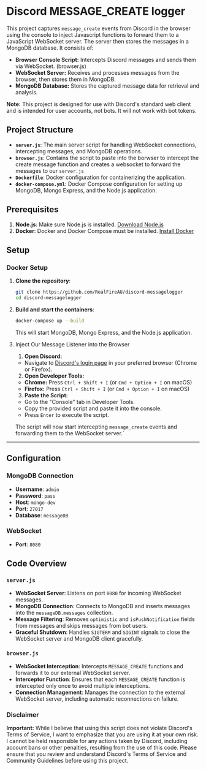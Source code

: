 # Discord MESSAGE_CREATE logger

This project captures `message_create` events from Discord in the browser using the console to inject Javascript functions to forward them to a JavaScript WebSocket server. The server then stores the messages in a MongoDB database. It consists of:

- **Browser Console Script:** Intercepts Discord messages and sends them via WebSocket. (browser.js)
- **WebSocket Server:** Receives and processes messages from the browser, then stores them in MongoDB.
- **MongoDB Database:** Stores the captured message data for retrieval and analysis.

**Note:** This project is designed for use with Discord's standard web client and is intended for user accounts, not bots. It will not work with bot tokens.

## Project Structure

- **`server.js`**: The main server script for handling WebSocket connections, intercepting messages, and MongoDB operations.
- **`browser.js`**: Contains the script to paste into the borwser to intercept the create message function and creates a websocket to forward the messages to our `server.js`
- **`Dockerfile`**: Docker configuration for containerizing the application.
- **`docker-compose.yml`**: Docker Compose configuration for setting up MongoDB, Mongo Express, and the Node.js application.

## Prerequisites

1. **Node.js**: Make sure Node.js is installed. [Download Node.js](https://nodejs.org/)
2. **Docker**: Docker and Docker Compose must be installed. [Install Docker](https://docs.docker.com/get-docker/)

## Setup

### Docker Setup

1. **Clone the repository**:
    ```bash
    git clone https://github.com/RealFireAU/discord-messagelogger
    cd discord-messagelogger
    ```

2. **Build and start the containers**:
    ```bash
    docker-compose up --build
    ```

    This will start MongoDB, Mongo Express, and the Node.js application.


3. Inject Our Message Listener into the Browser

    1. **Open Discord:**
    - Navigate to [Discord's login page](https://discord.com/) in your preferred browser (Chrome or Firefox).

    2. **Open Developer Tools:**
    - **Chrome:** Press `Ctrl + Shift + I` (or `Cmd + Option + I` on macOS)
    - **Firefox:** Press `Ctrl + Shift + I` (or `Cmd + Option + I` on macOS)

    3. **Paste the Script:**
    - Go to the "Console" tab in Developer Tools.
    - Copy the provided script and paste it into the console.
    - Press `Enter` to execute the script.

    The script will now start intercepting `message_create` events and forwarding them to the WebSocket server.`

---

## Configuration

### MongoDB Connection

- **Username**: `admin`
- **Password**: `pass`
- **Host**: `mongo-dev`
- **Port**: `27017`
- **Database**: `messageDB`

### WebSocket

- **Port**: `8080`

## Code Overview

### `server.js`

- **WebSocket Server**: Listens on port `8080` for incoming WebSocket messages.
- **MongoDB Connection**: Connects to MongoDB and inserts messages into the `messageDB.messages` collection.
- **Message Filtering**: Removes `optimistic` and `isPushNotification` fields from messages and skips messages from bot users.
- **Graceful Shutdown**: Handles `SIGTERM` and `SIGINT` signals to close the WebSocket server and MongoDB client gracefully.

### `browser.js`

- **WebSocket Interception**: Intercepts `MESSAGE_CREATE` functions and forwards it to our external WebSocket server.
- **Interceptor Function**: Ensures that each `MESSAGE_CREATE` function is intercepted only once to avoid multiple interceptions.
- **Connection Management**: Manages the connection to the external WebSocket server, including automatic reconnections on failure.

### Disclaimer

**Important:** While I believe that using this script does not violate Discord's Terms of Service, I want to emphasize that you are using it at your own risk. I cannot be held responsible for any actions taken by Discord, including account bans or other penalties, resulting from the use of this code. Please ensure that you review and understand Discord's Terms of Service and Community Guidelines before using this project.
